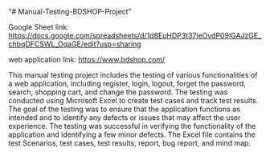 "# Manual-Testing-BDSHOP-Project"    

Google Sheet link: https://docs.google.com/spreadsheets/d/1d8EuHDP3t37leOvdP09lGAJzGE_chbqDFCSWL_OqaGE/edit?usp=sharing

web application link: https://www.bdshop.com/

This manual testing project includes the testing of various functionalities of a web application, including register, login, logout, forget the password, search, shopping cart, and change the password. The testing was conducted using Microsoft Excel to create test cases and track test results. The goal of the testing was to ensure that the application functions as intended and to identify any defects or issues that may affect the user experience. The testing was successful in verifying the functionality of the application and identifying a few minor defects. The Excel file contains the test Scenarios, test cases, test results, report, bug report, and mind map.
